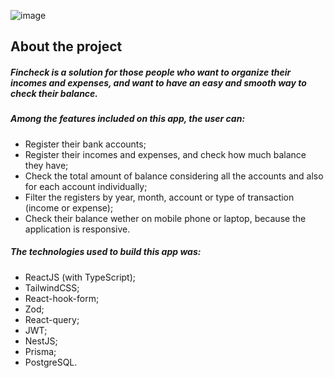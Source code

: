 ![image](https://github.com/user-attachments/assets/373f984e-0294-4cd1-8ac8-8790d75ba473)

## About the project

##### Fincheck is a solution for those people who want to organize their incomes and expenses, and want to have an easy and smooth way to check their balance.

##### Among the features included on this app, the user can:
- Register their bank accounts;
- Register their incomes and expenses, and check how much balance they have;
- Check the total amount of balance considering all the accounts and also for each account individually;
- Filter the registers by year, month, account or type of transaction (income or expense);
- Check their balance wether on mobile phone or laptop, because the application is responsive.

##### The technologies used to build this app was:
- ReactJS (with TypeScript);
- TailwindCSS;
- React-hook-form;
- Zod;
- React-query;
- JWT;
- NestJS;
- Prisma;
- PostgreSQL.
